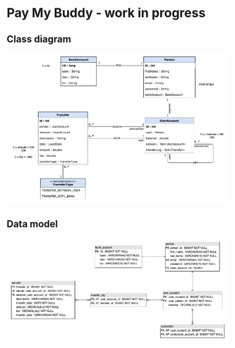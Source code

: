 # Pay My Buddy - work in progress

## Class diagram
![UML](src/main/resources/static/graphic/Buddy_UML.png)

## Data model
![MPD](src/main/resources/static/graphic/Buddy_MPD.png)